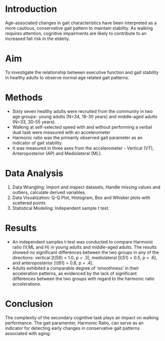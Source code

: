 # Introduction
Age-associated changes in gait characteristics have been interpreted as a more cautious, conservative gait pattern to maintain stability. As walking requires attention, cognitive impairments are likely to contribute to an increased fall risk in the elderly. 

# Aim
To investigate the relationship between executive function and gait stability in healthy adults to observe normal age related gait patterns.

# Methods
- Sixty seven healthy adults were recruited from the community in two age groups-
young adults (N=34, 18-30 years) and middle-aged adults (N=33, 30-55 years). 
- Walking at self-selected speed with and without performing a verbal dual task were measured with an accelerometer
- Harmonic ratio was the primarily observed gait parameter as an indicator of gait stability.
- It was measured in three axes from the accelerometer - Vertical (VT), Anteroposterior (AP) and Mediolateral (ML).

# Data Analysis
1. Data Wrangling: Import and inspect datasets, Handle missing values and outliers, calculate derived variables.
2. Data Visualization: Q-Q Plot, Histogram, Box and Whisker plots with scattered points
3. Statistical Modeling: Independent sample t test.

# Results
- An independent samples t-test was conducted to compare Harmonic ratio (V,ML and H) in young adults and middle-aged adults.
The results showed no significant differences between the two groups in any of the directions: vertical [t(58) = 1.0, p = .3], mediolateral [t(51) = 0.5, p = .6], and anteroposterior [t(61) = 0.8, p = .4].
- Adults exhibited a comparable degree of ‘smoothness’ in their acceleration patterns, as evidenced by the lack of significant differences between the two groups with regard to the harmonic ratio accelerations.

# Conclusion
The complexity of the secondary cognitive task plays an impact on walking performance. The gait paramenter, Harmonic Ratio, can serve as an indicator for detecting early changes in conservative gait patterns associated with aging.

